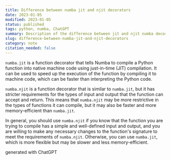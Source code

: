 ```yaml
---
title: Difference between numba jit and njit decorators
date: 2023-01-05
modified: 2023-01-05
status: published
tags: python, numba, ChatGPT
summary: Description of the difference between jit and njit numba decorators
slug: difference-between-numba-jit-and-njit-decorators
category: note
citation_needed: false
---
```


`numba.jit` is a function decorator that tells Numba to compile a Python function into native machine code using just-in-time (JIT) compilation. It can be used to speed up the execution of the function by compiling it to machine code, which can be faster than interpreting the Python code.

`numba.njit` is a function decorator that is similar to `numba.jit`, but it has stricter requirements for the types of input and output that the function can accept and return. This means that `numba.njit` may be more restrictive in the types of functions it can compile, but it may also be faster and more memory-efficient than `numba.jit`.

In general, you should use `numba.njit` if you know that the function you are trying to compile has a simple and well-defined input and output, and you are willing to make any necessary changes to the function's signature to meet the requirements of `numba.njit`. Otherwise, you can use `numba.jit`, which is more flexible but may be slower and less memory-efficient.

generated with ChatGPT